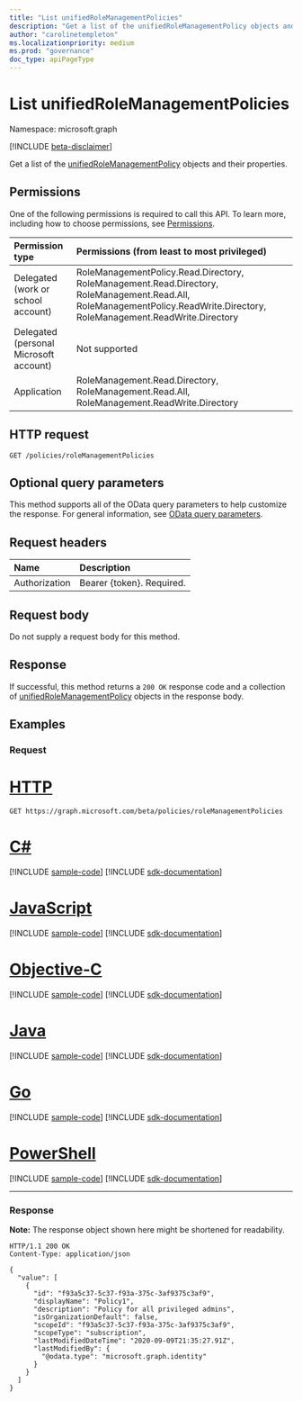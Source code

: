 ```yaml
---
title: "List unifiedRoleManagementPolicies"
description: "Get a list of the unifiedRoleManagementPolicy objects and their properties."
author: "carolinetempleton"
ms.localizationpriority: medium
ms.prod: "governance"
doc_type: apiPageType
---
```


# List unifiedRoleManagementPolicies
Namespace: microsoft.graph

[!INCLUDE [beta-disclaimer](../../includes/beta-disclaimer.md)]

Get a list of the [unifiedRoleManagementPolicy](../resources/unifiedrolemanagementpolicy.md) objects and their properties.

## Permissions
One of the following permissions is required to call this API. To learn more, including how to choose permissions, see [Permissions](/graph/permissions-reference).

|Permission type|Permissions (from least to most privileged)|
|:---|:---|
|Delegated (work or school account)|RoleManagementPolicy.Read.Directory, RoleManagement.Read.Directory, RoleManagement.Read.All, RoleManagementPolicy.ReadWrite.Directory, RoleManagement.ReadWrite.Directory|
|Delegated (personal Microsoft account)|Not supported|
|Application|RoleManagement.Read.Directory, RoleManagement.Read.All, RoleManagement.ReadWrite.Directory|

## HTTP request

<!-- {
  "blockType": "ignored"
}
-->
``` http
GET /policies/roleManagementPolicies
```

## Optional query parameters
This method supports all of the OData query parameters to help customize the response. For general information, see [OData query parameters](/graph/query-parameters).

## Request headers
|Name|Description|
|:---|:---|
|Authorization|Bearer {token}. Required.|

## Request body
Do not supply a request body for this method.

## Response

If successful, this method returns a `200 OK` response code and a collection of [unifiedRoleManagementPolicy](../resources/unifiedrolemanagementpolicy.md) objects in the response body.

## Examples

### Request

# [HTTP](#tab/http)
<!-- {
  "blockType": "request",
  "name": "list_unifiedrolemanagementpolicy"
}
-->
``` http
GET https://graph.microsoft.com/beta/policies/roleManagementPolicies
```
# [C#](#tab/csharp)
[!INCLUDE [sample-code](../includes/snippets/csharp/list-unifiedrolemanagementpolicy-csharp-snippets.md)]
[!INCLUDE [sdk-documentation](../includes/snippets/snippets-sdk-documentation-link.md)]

# [JavaScript](#tab/javascript)
[!INCLUDE [sample-code](../includes/snippets/javascript/list-unifiedrolemanagementpolicy-javascript-snippets.md)]
[!INCLUDE [sdk-documentation](../includes/snippets/snippets-sdk-documentation-link.md)]

# [Objective-C](#tab/objc)
[!INCLUDE [sample-code](../includes/snippets/objc/list-unifiedrolemanagementpolicy-objc-snippets.md)]
[!INCLUDE [sdk-documentation](../includes/snippets/snippets-sdk-documentation-link.md)]

# [Java](#tab/java)
[!INCLUDE [sample-code](../includes/snippets/java/list-unifiedrolemanagementpolicy-java-snippets.md)]
[!INCLUDE [sdk-documentation](../includes/snippets/snippets-sdk-documentation-link.md)]

# [Go](#tab/go)
[!INCLUDE [sample-code](../includes/snippets/go/list-unifiedrolemanagementpolicy-go-snippets.md)]
[!INCLUDE [sdk-documentation](../includes/snippets/snippets-sdk-documentation-link.md)]

# [PowerShell](#tab/powershell)
[!INCLUDE [sample-code](../includes/snippets/powershell/list-unifiedrolemanagementpolicy-powershell-snippets.md)]
[!INCLUDE [sdk-documentation](../includes/snippets/snippets-sdk-documentation-link.md)]

---



### Response
**Note:** The response object shown here might be shortened for readability.
<!-- {
  "blockType": "response",
  "truncated": true,
  "@odata.type": "Collection(microsoft.graph.unifiedRoleManagementPolicy)"
}
-->
``` http
HTTP/1.1 200 OK
Content-Type: application/json

{
  "value": [
    {
      "id": "f93a5c37-5c37-f93a-375c-3af9375c3af9",
      "displayName": "Policy1",
      "description": "Policy for all privileged admins",
      "isOrganizationDefault": false,
      "scopeId": "f93a5c37-5c37-f93a-375c-3af9375c3af9",
      "scopeType": "subscription",
      "lastModifiedDateTime": "2020-09-09T21:35:27.91Z",
      "lastModifiedBy": {
        "@odata.type": "microsoft.graph.identity"
      }
    }
  ]
}
```

